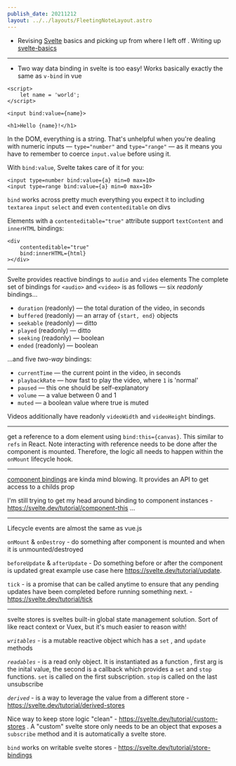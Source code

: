 ```yaml
---
publish_date: 20211212    
layout: ../../layouts/FleetingNoteLayout.astro
---
```

- Revising [Svelte](../index-notes/Svelte.md) basics and picking up from where I left off . Writing up [svelte-basics](../permanent-notes/svelte-basics.md)

---

- Two way data binding in svelte is too easy! Works basically exactly the same as `v-bind` in vue
```
<script>
	let name = 'world';
</script>

<input bind:value={name}>

<h1>Hello {name}!</h1>
```


In the DOM, everything is a string. That's unhelpful when you're dealing with numeric inputs — `type="number"` and `type="range"` — as it means you have to remember to coerce `input.value` before using it.

With `bind:value`, Svelte takes care of it for you:

```
<input type=number bind:value={a} min=0 max=10>
<input type=range bind:value={a} min=0 max=10>
```

`bind` works across pretty much everything you expect it to including `textarea` `input` `select` and even `contenteditable` on divs

Elements with a `contenteditable="true"` attribute support `textContent` and `innerHTML` bindings:

```
<div
	contenteditable="true"
	bind:innerHTML={html}
></div>
```

---
Svelte provides reactive bindings to `audio` and `video` elements 
The complete set of bindings for `<audio>` and `<video>` is as follows — six _readonly_ bindings...

-   `duration` (readonly) — the total duration of the video, in seconds
-   `buffered` (readonly) — an array of `{start, end}` objects
-   `seekable` (readonly) — ditto
-   `played` (readonly) — ditto
-   `seeking` (readonly) — boolean
-   `ended` (readonly) — boolean

...and five _two-way_ bindings:

-   `currentTime` — the current point in the video, in seconds
-   `playbackRate` — how fast to play the video, where `1` is 'normal'
-   `paused` — this one should be self-explanatory
-   `volume` — a value between 0 and 1
-   `muted` — a boolean value where true is muted

Videos additionally have readonly `videoWidth` and `videoHeight` bindings.

---

get a reference to a dom element using `bind:this={canvas}`. This similar to `refs` in React. 
Note interacting with reference needs to be done after the component is mounted. Therefore, the logic all needs to happen within the `onMount` lifecycle hook.


---

[component bindings](https://svelte.dev/tutorial/component-bindings) are kinda mind blowing. It provides an API to get access to a childs prop

I'm still trying to get my head around binding to component instances - https://svelte.dev/tutorial/component-this ...

 ---
 
 Lifecycle events are almost the same as vue.js
 
 `onMount` &  `onDestroy` - do something after component is mounted and when it is unmounted/destroyed

`beforeUpdate` & `afterUpdate` - Do something before or after the component is updated great example use case here https://svelte.dev/tutorial/update.

`tick` - is a promise that can be called anytime to ensure that any pending updates have been completed before running something next. - https://svelte.dev/tutorial/tick

---

svelte stores is sveltes built-in global state management solution. Sort of like react context or Vuex, but it's much easier to reason with!

*`writables`* - is a mutable reactive object which has a `set` , and `update` methods

*`readables`* - is a read only object. It is instantiated  as a function , first arg is the inital value, the second is a callback which provides  a `set` and `stop`  functions. `set` is called on the first subscription. `stop` is called on the last unsubscribe

*`derived`* - is a way to leverage the value from a different store - https://svelte.dev/tutorial/derived-stores

Nice way to keep store logic "clean" - https://svelte.dev/tutorial/custom-stores . A "custom" svelte store only needs to be an object that exposes a `subscribe` method and it is automatically a svelte store.


`bind` works on writable svelte stores - https://svelte.dev/tutorial/store-bindings

